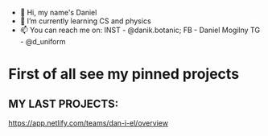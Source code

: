 - 👋 Hi, my name's Daniel
- 🌱 I’m currently learning CS and physics
- 📫 You can reach me on: 
INST -  @danik.botanic; 
FB - Daniel Mogilny
TG -  @d_uniform

# First of all see my pinned projects

## MY LAST PROJECTS:
https://app.netlify.com/teams/dan-i-el/overview
